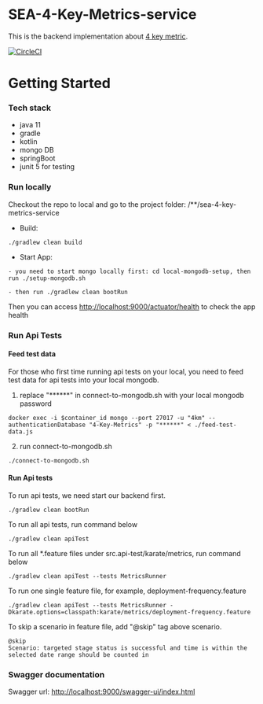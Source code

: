 # SEA-4-Key-Metrics-service
This is the backend implementation about [4 key metric](https://cloud.google.com/blog/products/devops-sre/using-the-four-keys-to-measure-your-devops-performance). 

[![CircleCI](https://circleci.com/gh/twlabs/SEA-4-Key-Metrics-service.svg?style=svg&circle-token=7f6ed8d0a1d7cb129e27853b3c38b9bc62cc1575)](https://circleci.com/gh/twlabs/SEA-4-Key-Metrics-service)

# Getting Started

### Tech stack
* java 11
* gradle
* kotlin
* mongo DB  
* springBoot
* junit 5 for testing


### Run locally
Checkout the repo to local and go to the project folder: /**/sea-4-key-metrics-service
* Build: 
```aidl
./gradlew clean build 
```
* Start App: 
```aidl
- you need to start mongo locally first: cd local-mongodb-setup, then run ./setup-mongodb.sh

- then run ./gradlew clean bootRun
```
Then you can access [http://localhost:9000/actuator/health](http://localhost:9000/actuator/health) to check the app health


### Run Api Tests

#### Feed test data 
For those who first time running api tests on your local, you need to feed test data for api tests into your local mongodb. 
1) replace "******" in connect-to-mongodb.sh with your local mongodb password
```
docker exec -i $container_id mongo --port 27017 -u "4km" --authenticationDatabase "4-Key-Metrics" -p "******" < ./feed-test-data.js
```
2) run connect-to-mongodb.sh
```
./connect-to-mongodb.sh
```

#### Run Api tests
To run api tests, we need start our backend first.
```
./gradlew clean bootRun
```

To run all api tests, run command below
```
./gradlew clean apiTest
```

To run all *.feature files under src.api-test/karate/metrics, run command below
```
./gradlew clean apiTest --tests MetricsRunner
```

To run one single feature file, for example, deployment-frequency.feature
```
./gradlew clean apiTest --tests MetricsRunner -Dkarate.options=classpath:karate/metrics/deployment-frequency.feature
```

To skip a scenario in feature file, add "@skip" tag above scenario.
```
@skip
Scenario: targeted stage status is successful and time is within the selected date range should be counted in
```


### Swagger documentation
Swagger url: [http://localhost:9000/swagger-ui/index.html](http://localhost:9000/swagger-ui/index.html)




